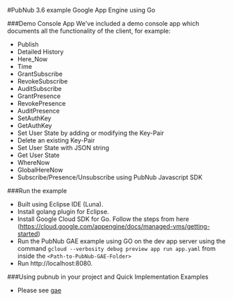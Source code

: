 #PubNub 3.6 example Google App Engine using Go

###Demo Console App
We've included a demo console app which documents all the functionality of the client, for example:

* Publish
* Detailed History
* Here_Now
* Time
* GrantSubscribe
* RevokeSubscribe
* AuditSubscribe
* GrantPresence
* RevokePresence
* AuditPresence
* SetAuthKey
* GetAuthKey
* Set User State by adding or modifying the Key-Pair
* Delete an existing Key-Pair
* Set User State with JSON string
* Get User State
* WhereNow
* GlobalHereNow
* Subscribe/Presence/Unsubscribe using PubNub Javascript SDK

###Run the example
* Built using Eclipse IDE (Luna).
* Install golang plugin for Eclipse.
* Install Google Cloud SDK for Go. Follow the steps from here (https://cloud.google.com/appengine/docs/managed-vms/getting-started)
* Run the PubNub GAE example using GO on the dev app server using the command `gcloud --verbosity debug preview app run app.yaml`
from inside the `<Path-to-PubNub-GAE-Folder>`
* Run http://localhost:8080.

###Using pubnub in your project and Quick Implementation Examples
* Please see [gae](../gae)


